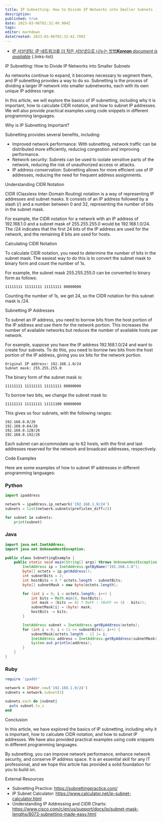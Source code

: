```yaml
---
title: IP Subnetting: How to Divide IP Networks into Smaller Subnets
description: 
published: true
date: 2023-03-06T02:32:49.904Z
tags: 
editor: markdown
dateCreated: 2023-03-06T02:32:42.709Z
---
```


- [IP 서브넷팅: IP 네트워크를 더 작은 서브넷으로 나누는 방법***Korean** document is available*](/ko/Knowledge-base/Network/ip-subnetting-how-to-divide-ip-networks-into-smaller-subnets)
{.links-list}

IP Subnetting: How to Divide IP Networks into Smaller Subnets

As networks continue to expand, it becomes necessary to segment them, and IP subnetting provides a way to do so. Subnetting is the process of dividing a larger IP network into smaller subnetworks, each with its own unique IP address range.

In this article, we will explore the basics of IP subnetting, including why it is important, how to calculate CIDR notation, and how to subnet IP addresses. We will also provide practical examples using code snippets in different programming languages.

Why is IP Subnetting Important?

Subnetting provides several benefits, including:

- Improved network performance: With subnetting, network traffic can be distributed more efficiently, reducing congestion and improving performance.
- Network security: Subnets can be used to isolate sensitive parts of the network, reducing the risk of unauthorized access or attacks.
- IP address conservation: Subnetting allows for more efficient use of IP addresses, reducing the need for frequent address assignments.

Understanding CIDR Notation

CIDR (Classless Inter-Domain Routing) notation is a way of representing IP addresses and subnet masks. It consists of an IP address followed by a slash (/) and a number between 0 and 32, representing the number of bits in the subnet mask.

For example, the CIDR notation for a network with an IP address of 192.168.1.0 and a subnet mask of 255.255.255.0 would be 192.168.1.0/24. The /24 indicates that the first 24 bits of the IP address are used for the network, and the remaining 8 bits are used for hosts.

Calculating CIDR Notation

To calculate CIDR notation, you need to determine the number of bits in the subnet mask. The easiest way to do this is to convert the subnet mask to binary form and count the number of 1s.

For example, the subnet mask 255.255.255.0 can be converted to binary form as follows:

```
11111111 11111111 11111111 00000000
```

Counting the number of 1s, we get 24, so the CIDR notation for this subnet mask is /24.

Subnetting IP Addresses

To subnet an IP address, you need to borrow bits from the host portion of the IP address and use them for the network portion. This increases the number of available networks but reduces the number of available hosts per network.

For example, suppose you have the IP address 192.168.1.0/24 and want to create four subnets. To do this, you need to borrow two bits from the host portion of the IP address, giving you six bits for the network portion.

```
Original IP address: 192.168.1.0/24
Subnet mask: 255.255.255.0
```

The binary form of the subnet mask is:

```
11111111 11111111 11111111 00000000
```

To borrow two bits, we change the subnet mask to:

```
11111111 11111111 11111100 00000000
```

This gives us four subnets, with the following ranges:

```
192.168.0.0/26
192.168.0.64/26
192.168.0.128/26
192.168.0.192/26
```

Each subnet can accommodate up to 62 hosts, with the first and last addresses reserved for the network and broadcast addresses, respectively.

Code Examples

Here are some examples of how to subnet IP addresses in different programming languages:

### Python

```python
import ipaddress

network = ipaddress.ip_network('192.168.1.0/24')
subnets = list(network.subnets(prefixlen_diff=2))

for subnet in subnets:
    print(subnet)
```

### Java

```java
import java.net.InetAddress;
import java.net.UnknownHostException;

public class SubnettingExample {
    public static void main(String[] args) throws UnknownHostException {
        InetAddress ip = InetAddress.getByName("192.168.1.0");
        byte[] octets = ip.getAddress();
        int subnetBits = 2;
        int hostBits = 8 * octets.length - subnetBits;
        byte[] subnetMask = new byte[octets.length];

        for (int i = 0; i < octets.length; i++) {
            int bits = Math.min(8, hostBits);
            int mask = (bits == 8) ? 0xFF : (0xFF << (8 - bits));
            subnetMask[i] = (byte) mask;
            hostBits -= bits;
        }

        InetAddress subnet = InetAddress.getByAddress(octets);
        for (int i = 0; i < (1 << subnetBits); i++) {
            subnetMask[octets.length - 1] |= i;
            InetAddress address = InetAddress.getByAddress(subnetMask);
            System.out.println(address);
        }
    }
}
```

### Ruby

```ruby
require 'ipaddr'

network = IPAddr.new('192.168.1.0/24')
subnets = network.subnet(2)

subnets.each do |subnet|
  puts subnet.to_s
end
```

Conclusion

In this article, we have explored the basics of IP subnetting, including why it is important, how to calculate CIDR notation, and how to subnet IP addresses. We have also provided practical examples using code snippets in different programming languages.

By subnetting, you can improve network performance, enhance network security, and conserve IP address space. It is an essential skill for any IT professional, and we hope this article has provided a solid foundation for you to build on.

External Resources

- Subnetting Practice: https://subnettingpractice.com/
- IP Subnet Calculator: https://www.calculator.net/ip-subnet-calculator.html
- Understanding IP Addressing and CIDR Charts: https://www.cisco.com/c/en/us/support/docs/ip/subnet-mask-lengths/8073-subnetting-made-easy.html